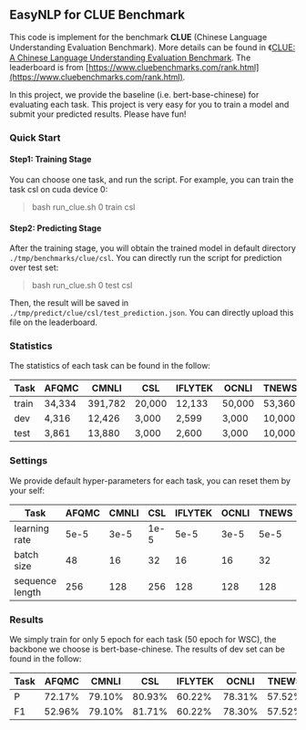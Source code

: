 ## EasyNLP for CLUE Benchmark
This code is implement for the benchmark **CLUE** (Chinese Language Understanding Evaluation Benchmark). 
More details can be found in 《[CLUE: A Chinese Language Understanding Evaluation Benchmark](https://aclanthology.org/2020.coling-main.419/).
The leaderboard is from [https://www.cluebenchmarks.com/rank.html](https://www.cluebenchmarks.com/rank.html).

In this project, we provide the baseline (i.e. bert-base-chinese) for evaluating each task. 
This project is very easy for you to train a model and submit your predicted results. Please have fun!

### Quick Start

#### Step1: Training Stage
You can choose one task, and run the script. For example, you can train the task csl on cuda device 0:
> bash run_clue.sh 0 train csl

#### Step2: Predicting Stage
After the training stage, you will obtain the trained model in default directory ``./tmp/benchmarks/clue/csl``. You can directly run the script for prediction over test set:
> bash run_clue.sh 0 test csl

Then, the result will be saved in ``./tmp/predict/clue/csl/test_prediction.json``. You can directly upload this file on the leaderboard.


### Statistics

The statistics of each task can be found in the follow:


| Task  | AFQMC  | CMNLI | CSL   | IFLYTEK | OCNLI  | TNEWS  | WSC  |
|-------|--------|----|-------|---|--------|--------|------|
| train | 34,334 | 391,782  | 20,000  | 12,133  | 50,000 | 53,360 | 1,244 |
| dev   | 4,316  | 12,426 | 3,000    | 2,599  | 3,000  | 10,000 | 304   |
| test  | 3,861  | 13,880 | 3,000   | 2,600 | 3,000  | 10,000 | 2,574  |


### Settings

We provide default hyper-parameters for each task, you can reset them by your self:


| Task            | AFQMC | CMNLI | CSL   | IFLYTEK | OCNLI  | TNEWS | WSC  |
|-----------------|-------|-------|-------|---------|--------|-------|------|
| learning rate   | 5e-5  | 3e-5  | 1e-5  | 5e-5    | 3e-5   | 5e-5  | 5e-5 |
| batch size      | 48    | 16    | 32    | 16      | 16     | 32    | 32   |
| sequence length | 256   | 128   | 256   | 128     | 128    | 128   | 128  |



### Results

We simply train for only 5 epoch for each task (50 epoch for WSC), the backbone we choose is bert-base-chinese.
The results of dev set can be found in the follow:

| Task | AFQMC  | CMNLI  | CSL    | IFLYTEK | OCNLI  | TNEWS  | WSC    |
|------|--------|--------|--------|---------|--------|--------|--------|
| P    | 72.17% | 79.10% | 80.93% | 60.22%  | 78.31% | 57.52% | 63.49% |
| F1   | 52.96% | 79.10% | 81.71% | 60.22%  | 78.30% | 57.52% | 77.67% |

